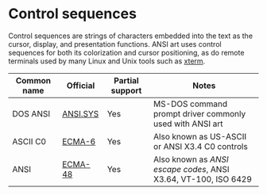 # Control sequences

Control sequences are strings of characters embedded into the text as the cursor, display, and presentation functions. ANSI art uses control sequences for both its colorization and cursor positioning, as do remote terminals used by many Linux and Unix tools such as [xterm](http://invisible-island.net/xterm/).

| Common name | Official | Partial support | Notes |
| -- | -- | -- | -- |
| DOS ANSI | [ANSI.SYS](https://msdn.microsoft.com/en-us/library/cc722862.aspx) | Yes | MS-DOS command prompt driver commonly used with ANSI art |
| ASCII C0 | [ECMA-6](http://www.ecma-international.org/publications/standards/Ecma-006.htm) | Yes | Also known as US-ASCII or ANSI X3.4 C0 controls |
| ANSI | [ECMA-48](http://www.ecma-international.org/publications/standards/Ecma-048.htm) | Yes | Also known as _ANSI escape codes_, ANSI X3.64, VT-100, ISO 6429 |
